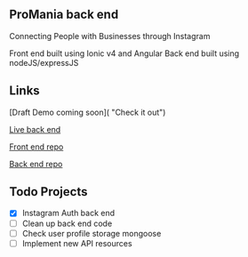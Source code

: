 ## ProMania back end

Connecting People with Businesses through Instagram

Front end built using Ionic v4 and Angular
Back end built using nodeJS/expressJS

## Links

[Draft Demo coming soon]( "Check it out")

[Live back end](https://promania.herokuapp.com/ "Check it out")

[Front end repo](https://github.com/Mosh-Media/instagram-login-server "Check it out")

[Back end repo](https://github.com/Mosh-Media/instagram-login-angular "Check it out")

## Todo Projects

- [x] Instagram Auth back end
- [ ] Clean up back end code
- [ ] Check user profile storage mongoose
- [ ] Implement new API resources